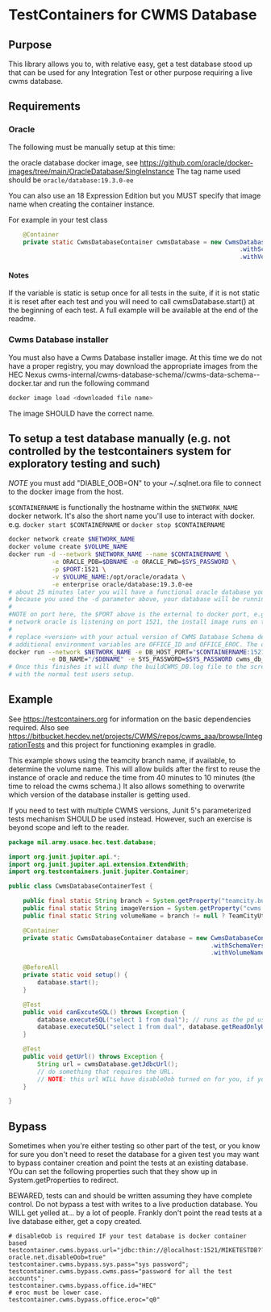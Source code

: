 # TestContainers for CWMS Database

## Purpose

This library allows you to, with relative easy, get a test database stood up that can be used for any Integration Test or other purpose requiring a live cwms database.

## Requirements

### Oracle
The following must be manually setup at this time:

the oracle database docker image, see https://github.com/oracle/docker-images/tree/main/OracleDatabase/SingleInstance
The tag name used should be `oracle/database:19.3.0-ee`

You can also use an 18 Expression Edition but you MUST specify that image name when creating the container instance.

For example in your test class
```java
    @Container
    private static CwmsDatabaseContainer cwmsDatabase = new CwmsDatabaseContainer(CwmsDatabaseContainer.ORACLE_19C)
                                                                .withSchemaVersion("18-SNAPSHOT")
                                                                .withVolumeName("cwms_aaa_db");
```

#### Notes

If the variable is static is setup once for all tests in the suite, if it is not static it is reset after each test and you will need to call cwmsDatabase.start() at the beginning of each test. A full example will be available at the end of the readme.

### Cwms Database installer

You must also have a Cwms Database installer image. At this time we do not have a proper registry, you may download the appropriate images from the HEC Nexus cwms-internal/cwms-database-schema/<version>/cwms-data-schema-<version>-docker.tar and run the following command

```bash
docker image load <downloaded file name>
```

The image SHOULD have the correct name.

## To setup a test database manually (e.g. not controlled by the testcontainers system for exploratory testing and such)

*NOTE* you must add "DIABLE_OOB=ON" to your ~/.sqlnet.ora file to connect to the docker image from the host.

`$CONTAINERNAME` is functionally the hostname within the `$NETWORK_NAME` docker network. It's also the short name you'll use to interact with docker. e.g. `docker start $CONTAINERNAME` or `docker stop $CONTAINERNAME`

```bash
docker network create $NETWORK_NAME
docker volume create $VOLUME_NAME
docker run -d --network $NETWORK_NAME --name $CONTAINERNAME \
            -e ORACLE_PDB=$DBNAME -e ORACLE_PWD=$SYS_PASSWORD \
            -p $PORT:1521 \
            -v $VOLUME_NAME:/opt/oracle/oradata \
            -e enterprise oracle/database:19.3.0-ee
# about 25 minutes later you will have a functional oracle database you control
# because you used the -d parameter above, your database will be running in the background. Otherwise you'll need to open a new shell or Ctrl-C and run the docker start $CONTAINERNAME command
#
#NOTE on port here, the $PORT above is the external to docker port, e.g. what sqldeveloper will connect to. Internally on the $NETWORK_NAME
# network oracle is listening on port 1521, the install image runs on the network.
#
# replace <version> with your actual version of CWMS Database Schema desired
# additional environment variables are OFFICE_ID and OFFICE_EROC. The default is HQ and Q0 respectively.
docker run --network $NETWORK_NAME -e DB_HOST_PORT="$CONTAINERNAME:1521" \
           -e DB_NAME="/$DBNAME" -e SYS_PASSWORD=$SYS_PASSWORD cwms_db_install:<version>
# Once this finishes it will dump the buildCWMS_DB.log file to the screen and return; if no errors are reported your test database is ready
# with the normal test users setup.
```

## Example

See https://testcontainers.org for information on the basic dependencies required.
Also see https://bitbucket.hecdev.net/projects/CWMS/repos/cwms_aaa/browse/IntegrationTests and this project for functioning examples in gradle.

This example shows using the teamcity branch name, if available, to determine the volume name. This will allow builds
after the first to reuse the instance of oracle and reduce the time from 40 minutes to 10 minutes (the time to reload the cwms schema.)
It also allows something to overwrite which version of the database installer is getting used.

If you need to test with multiple CWMS versions, Junit 5's parameterized tests mechanism SHOULD be used instead. However, such an exercise is beyond scope and left to the reader.

```java
package mil.army.usace.hec.test.database;

import org.junit.jupiter.api.*;
import org.junit.jupiter.api.extension.ExtendWith;
import org.testcontainers.junit.jupiter.Container;

public class CwmsDatabaseContainerTest {

    public final static String branch = System.getProperty("teamcity.build.branch");
    public final static String imageVersion = System.getProperty("cwms.image") != null ? System.getProperty("cwms.image") : "18-SNAPSHOT";
    public final static String volumeName = branch != null ? TeamCityUtilities.cleanupBranchName(branch) : "cwms_container_test_db";

    @Container
    private static CwmsDatabaseContainer database = new CwmsDatabaseContainer(CwmsDatabaseContainer.ORACLE_19C)
                                                        .withSchemaVersion(imageVersion)
                                                        .withVolumeName(volumeName);

    @BeforeAll
    private static void setup() {
        database.start();
    }

    @Test
    public void canExcuteSQL() throws Exception {
        database.executeSQL("select 1 from dual"); // runs as the pd user by default
        database.executeSQL("select 1 from dual", database.getReadOnlyUser());
    }

    @Test
    public void getUrl() throws Exception {
        String url = cwmsDatabase.getJdbcUrl();
        // do something that requires the URL.
        // NOTE: this url WILL have disableOob turned on for you, if you do not use it AS IS, the problems are yours to solve.
    }

}
```

## Bypass

Sometimes when you're either testing so other part of the test, or you know for sure you don't need to reset the database for a given
test you may want to bypass container creation and point the tests at an existing database. YOu can set the following properties such that they
show up in System.getProperties to redirect.

BEWARED, tests can and should be written assuming they have complete control. Do not bypass a test with writes to a live production database. You WILL get yelled at... by a lot of people. Frankly don't point the read tests at a live database either, get a copy created.

```properties
# disableOob is required IF your test database is docker container based
testcontainer.cwms.bypass.url="jdbc:thin://@localhost:1521/MIKETESTDB??oracle.net.disableOob=true"
testcontainer.cwms.bypass.sys.pass="sys password";
testcontainer.cwms.bypass.cwms.pass="password for all the test accounts";
testcontainer.cwms.bypass.office.id="HEC"
# eroc must be lower case.
testcontainer.cwms.bypass.office.eroc="q0"

```